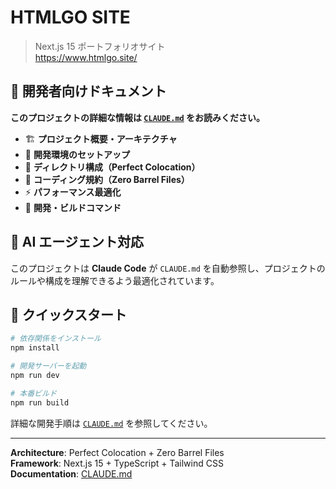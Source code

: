 # HTMLGO SITE

> Next.js 15 ポートフォリオサイト  
> https://www.htmlgo.site/

## 📖 開発者向けドキュメント

**このプロジェクトの詳細な情報は [`CLAUDE.md`](./CLAUDE.md) をお読みください。**

- 🏗️ **プロジェクト概要・アーキテクチャ**
- 🚀 **開発環境のセットアップ**
- 📂 **ディレクトリ構成（Perfect Colocation）**
- 📝 **コーディング規約（Zero Barrel Files）**
- ⚡ **パフォーマンス最適化**
- 🔧 **開発・ビルドコマンド**

## 🤖 AI エージェント対応

このプロジェクトは **Claude Code** が `CLAUDE.md` を自動参照し、プロジェクトのルールや構成を理解できるよう最適化されています。

## 🚀 クイックスタート

```bash
# 依存関係をインストール
npm install

# 開発サーバーを起動
npm run dev

# 本番ビルド
npm run build
```

詳細な開発手順は [`CLAUDE.md`](./CLAUDE.md) を参照してください。

---

**Architecture**: Perfect Colocation + Zero Barrel Files  
**Framework**: Next.js 15 + TypeScript + Tailwind CSS  
**Documentation**: [CLAUDE.md](./CLAUDE.md)